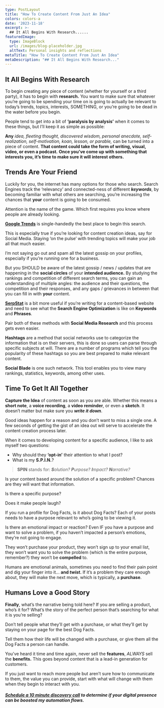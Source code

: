```yaml
---
type: PostLayout
title: "How To Create Content From Just An Idea"
colors: colors-a
date: '2023-11-18'
excerpt: >-
  ## It All Begins With Research......
featuredImage:
  type: ImageBlock
  url: /images/blog-placeholder.jpg
  altText: Personal insights and reflections
metaTitle: "How To Create Content From Just An Idea"
metaDescription: "## It All Begins With Research..."
---
```

## It All Begins With Research

To begin creating any piece of content (whether for yourself or a third party), it has to begin with **research.**
You want to make sure that whatever you’re going to be spending your time on is going to actually be relevant to today’s trends, topics, interests, SOMETHING, or you’re going to be dead in the water before you begin.

People tend to get into a bit of **‘paralysis by analysis’** when it comes to these things, but I’ll keep it as simple as possible:

**Any** _idea, fleeting thought, discovered wisdom, personal anecdote, self-realization, self-motivation, koan, lesson, or parable,_ can be turned into a piece of content. **That content could take the form of writing, visual, video, or even a podcast.**
**Once you’ve come up with something that interests you, it’s time to make sure it will interest others.**
## Trends Are Your Friend

Luckily for you, the internet has many options for those who search. Search Engines track the ‘relevancy’ and connected-ness of different **_keywords_**, by becoming familiar with what others are searching, you’re increasing the chances that **your** content is going to be consumed.

Attention is the name of the game. Which first requires you know where people are already looking.

[**Google Trends**](https://l.facebook.com/l.php?u=http%3A%2F%2Ftrends.google.com%2F%3Ffbclid%3DIwAR16IBHU9Swl2Q6myxqMi7KFSPTHNE79mjbMKo5G7N-PzUIiDH5yLM3eKZ4&h=AT0vJLXp23ytlFuWjhIQqc9muRJirslnENuU_TMrDXA0e9FfR-mHxRzNZseQkFlYpKxGiaYgcwUfyovpQSq1gCUzln9eyK63vSsf2N0qpc15oG5aAkY7SJQZq62D2rSn-gVBxjVaAepaBCwxsLvq7Q) is single-handedly the best place to begin this search.

This is especially true if you’re looking for content creation ideas, say for Social Media. Staying ‘on the pulse’ with trending topics will make your job all that much easier.

I’m not saying go out and spam all the latest gossip on your profiles, especially if you’re running one for a business.

But you SHOULD be aware of the latest gossip / news / updates that are happening in the **social circles** of your **intended audience.**
By studying the rankings and competition of different search terms, you can gain an understanding of multiple angles: the audience and their questions, the competition and their responses, and any gaps / grievances in between that you can fill in with **your** content.

[**SerpStat**](https://serpstat.com/) is a bit more useful if you’re writing for a content-based website and need to see what the **Search Engine Optimization** is like on **Keywords** and **Phrases**.

Pair both of these methods with **Social Media Research** and this process gets even easier.

**Hashtags** are a method that social networks use to categorize the information that is on their servers, this is done so users can parse through specific subjects at will. There are a number of programs which tell you the popularity of these hashtags so you are best prepared to make relevant content.

**Social Blade** is one such network. This tool enables you to view many rankings, statistics, keywords, among other uses.

## Time To Get It All Together

**Capture the Idea** of content as soon as you are able. Whether this means a **short note**, a **voice recording**, a **video reminder**, or even a **sketch**. It doesn’t matter but make sure you **_write it down_**.

Good ideas happen for a reason and you don’t want to miss a single one. A few seconds of getting the gist of an idea out will serve to accelerate the content creation process later.

When it comes to developing content for a specific audience, I like to ask myself two questions:

-   Why should they **‘opt-in’** their attention to what I post?
-   What is my **S.P.I.N.**?

> **SPIN** stands for: **_S_**_olution?_ **_P_**_urpose?_ **_I_**_mpact?_ **_N_**_arrative?_

Is your content based around the solution of a specific problem? Chances are they will want that information.

Is there a specific purpose?

Does it make people laugh?

If you run a profile for Dog Facts, is it about Dog Facts? Each of your posts needs to have a purpose relevant to who’s going to be viewing it.

Is there an emotional impact or reaction? Even IF you have a purpose and want to solve a problem, if you haven’t impacted a person’s emotions, they’re not going to engage.

They won’t purchase your product, they won’t sign up to your email list, they won’t want you to solve the problem (which is the entire purpose, remember?) they won’t be **compelled** to.

Humans are emotional animals, sometimes you need to find their pain point and dig your finger into it... **and _twist_.**
If it’s a problem they care enough about, they will make the next move, which is typically, a **purchase**.

## Humans Love a Good Story

**Finally**, what’s the narrative being told here? If you are selling a product, who’s it for? What’s the story of the perfect person that’s searching for what it is you’re selling?

Don’t tell people what they’ll get with a purchase, or what they’ll get by staying on your page for the best Dog Facts.

Tell them how their life will be changed with a purchase, or give them all the Dog Facts a person can handle.

You’ve heard it time and time again, never sell the **features**, _ALWAYS_ sell the **benefits.**
This goes beyond content that is a lead-in generation for customers.

If you just want to reach more people but aren’t sure how to communicate to them, the value you can provide, start with what will change with them when they begin to interact with you.

#### [_Schedule a 10 minute discovery call_](https://calendly.com/subtlebodhi/10-min?month=2021-02) _to determine if your digital presence can be boosted my automation flows._